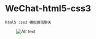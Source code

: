 # WeChat-html5-css3

	html5 css3 模拟微信聊天
&emsp;&emsp;&nbsp;
![Alt text](https://raw.githubusercontent.com/smilehaha/WeChat-html5-css3/master/Screenshots/demo.png)
